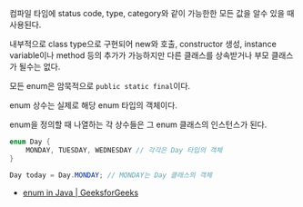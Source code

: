 컴파일 타임에 status code, type, category와 같이 가능한한 모든 값을 알수 있을 때 사용된다.

내부적으로 class type으로 구현되어 new와 호출, constructor 생성, instance variable이나 method 등의 추가가 가능하지만 다른 클래스를 상속받거나 부모 클래스가 될수는 없다.

모든 enum은 암묵적으로 `public static final`이다.

enum 상수는 실제로 해당 enum 타입의 객체이다.

enum을 정의할 때 나열하는 각 상수들은 그 enum 클래스의 인스턴스가 된다.

```java
enum Day {
    MONDAY, TUESDAY, WEDNESDAY // 각각은 Day 타입의 객체
}

Day today = Day.MONDAY; // MONDAY는 Day 클래스의 객체
```

- [enum in Java | GeeksforGeeks](https://www.geeksforgeeks.org/enum-in-java/)

